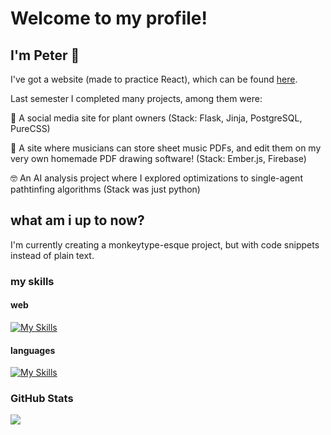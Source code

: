 # Welcome to my profile!

## I'm Peter 👋

I've got a website (made to practice React), which can be found [here](https://peterolsen1.github.io/).

<!-- I'm currently somewhere between 2 and 3 semesters from graduating with a degree in computer science from the University of Minnesota Twin Cities.
I figured it's a good idea to upload all of my projects to GitHub so I can learn principles of version control, and so that those who so choose to can view them.

Last summer I finished working as a software development intern at __RAO manufacturing__, creating an internal use fullstack webapp to jumpstart the process of moving the company online. 🚀🚀

 The purpose of this app was to ease the process of systematic data entry, speed up communication through automated email sending, present historical data in various different forms to allow for and aide complex data analysis, and to leverage use of machine learning in order to guide admintrative decisions.💡 -->

Last semester I completed many projects, among them were:

🌱 A social media site for plant owners (Stack: Flask, Jinja, PostgreSQL, PureCSS)

🎹 A site where musicians can store sheet music PDFs, and edit them on my very own homemade PDF drawing software! (Stack: Ember.js, Firebase)

🤓 An AI analysis project where I explored optimizations to single-agent pathtinfing algorithms (Stack was just python)
  
## what am i up to now?

I'm currently creating a monkeytype-esque project, but with code snippets instead of plain text.

### my skills
#### web
[![My Skills](https://skillicons.dev/icons?i=svelte,ember,react,firebase,mongodb,flask,express,fastapi,scss,css,html&theme=dark)](https://skillicons.dev)
#### languages
[![My Skills](https://skillicons.dev/icons?i=javascript,typescript,python,c,rust,java&theme=dark)](https://skillicons.dev)

### GitHub Stats
<a href="https://github.com/PeterOlsen1">
  <img src="https://github-readme-stats.vercel.app/api/top-langs/?username=peterolsen1&layout=donut&theme=gotham&langs_count=20">
<!--    <img src="https://github-readme-stats.vercel.app/api/wakatime?username=peterolsen1"> -->
</a>

